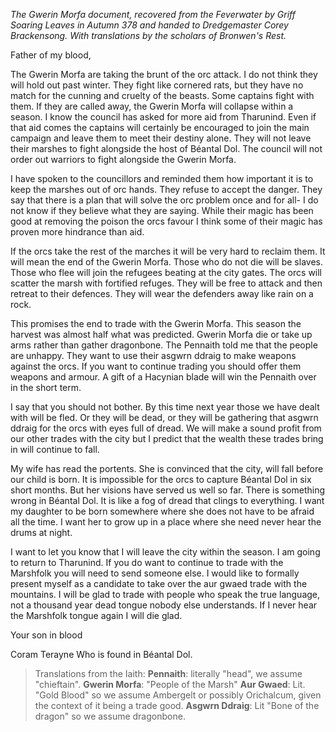 *The Gwerin Morfa document, recovered from the Feverwater by Griff Soaring Leaves in Autumn 378 and handed to Dredgemaster Corey Brackensong. With*
*translations by the scholars of Bronwen's Rest.*

Father of my blood,

The Gwerin Morfa are taking the brunt of the orc attack. I do not think they will hold out past winter. They fight like cornered rats, but they have no match for the cunning and cruelty of the beasts. Some captains fight with them. If they are called away, the Gwerin Morfa will collapse within a season. I know the council has asked for more aid from Tharunind. Even if that aid comes the captains will certainly be encouraged to join the main campaign and leave them to meet their destiny alone. They will not leave their marshes to fight alongside the host of Béantal Dol. The council will not order out warriors to fight alongside the Gwerin Morfa.

I have spoken to the councillors and reminded them how important it is to keep the marshes out of orc hands. They refuse to accept the danger. They say that there is a plan that will solve the orc problem once and for all- I do not know if they believe what they are saying. While their magic has been good at removing the poison the orcs favour I think some of their magic has proven more hindrance than aid.

If the orcs take the rest of the marches it will be very hard to reclaim them. It will mean the end of the Gwerin Morfa. Those who do not die will be slaves. Those who flee will join the refugees beating at the city gates. The orcs will scatter the marsh with fortified refuges. They will be free to attack and then retreat to their defences. They will wear the defenders away like rain on a rock.

This promises the end to trade with the Gwerin Morfa. This season the harvest was almost half what was predicted. Gwerin Morfa die or take up arms rather than gather dragonbone. The Pennaith told me that the people are unhappy. They want to use their asgwrn ddraig to make weapons against the orcs. If you want to continue trading you should offer them weapons and armour. A gift of a Hacynian blade will win the Pennaith over in the short term.

I say that you should not bother. By this time next year those we have dealt with will be fled. Or they will be dead, or they will be gathering that asgwrn ddraig for the orcs with eyes full of dread. We will make a sound profit from our other trades with the city but I predict that the wealth these trades bring in will continue to fall.

My wife has read the portents. She is convinced that the city, will fall before our child is born. It is impossible for the orcs to capture Béantal Dol in six short months. But her visions have served us well so far. There is something wrong in Béantal Dol. It is like a fog of dread that clings to everything. I want my daughter to be born somewhere where she does not have to be afraid all the time. I want her to grow up in a place where she need never hear the drums at night.

I want to let you know that I will leave the city within the season. I am going to return to Tharunind. If you do want to continue to trade with the Marshfolk you will need to send someone else. I would like to formally present myself as a candidate to take over the aur gwaed trade with the mountains. I will be glad to trade with people who speak the true language, not a thousand year dead tongue nobody else understands. If I never hear the Marshfolk tongue again I will die glad.

Your son in blood

Coram Terayne
Who is found in Béantal Dol.

> Translations from the Iaith:
> **Pennaith**: literally "head", we assume "chieftain".
> **Gwerin Morfa**: "People of the Marsh"
> **Aur Gwaed**: Lit. "Gold Blood" so we assume Ambergelt or possibly Orichalcum, given the context of it being a trade good.
> **Asgwrn Ddraig**: Lit "Bone of the dragon" so we assume dragonbone.